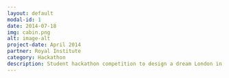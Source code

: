 ```yaml
---
layout: default
modal-id: 1
date: 2014-07-18
img: cabin.png
alt: image-alt
project-date: April 2014
partner: Royal Institute
category: Hackathon
description: Student hackathon competition to design a dream London in 2050 using open source tools like Open Street Map and A/B Street.
---
```

